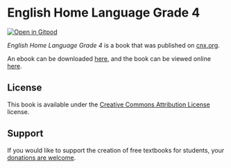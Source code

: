 # English Home Language Grade 4

[![Open in Gitpod](https://gitpod.io/button/open-in-gitpod.svg)](https://gitpod.io/from-referrer/)

_English Home Language Grade 4_ is a book that was published on [cnx.org](https://cnx.org/).

An ebook can be downloaded [here](https://github.com/cnx-user-books/cnxbook-english-home-language-grade-4/releases/latest), and the book can be viewed online [here](https://github.com/cnx-user-books/cnxbook-english-home-language-grade-4/releases/latest).

## License
This book is available under the [Creative Commons Attribution License](./LICENSE) license.

## Support
If you would like to support the creation of free textbooks for students, your [donations are welcome](https://riceconnect.rice.edu/donation/support-openstax-banner).
